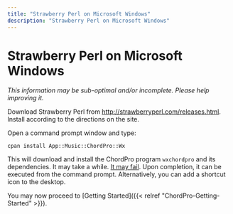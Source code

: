 ```yaml
---
title: "Strawberry Perl on Microsoft Windows"
description: "Strawberry Perl on Microsoft Windows"
---
```


# Strawberry Perl on Microsoft Windows

_This information may be sub-optimal and/or incomplete. Please help improving it._

Download Strawberry Perl from <http://strawberryperl.com/releases.html>.
Install according to the directions on the site.

Open a command prompt window and type:

`cpan install App::Music::ChordPro::Wx`

This will download and install the ChordPro program `wxchordpro` and
its dependencies. It may take a while. [It may fail](https://rt.cpan.org/Public/Bug/Display.html?id=129768).
Upon completion, it can be
executed from the command prompt. Alternatively, you can add a
shortcut icon to the desktop.

You may now proceed to [Getting Started]({{< relref "ChordPro-Getting-Started" >}}).
